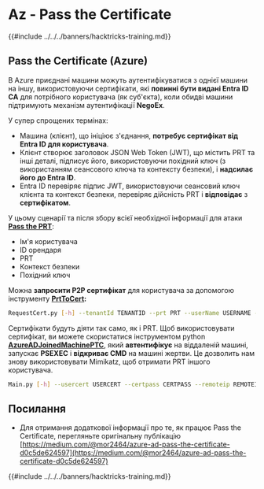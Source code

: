 # Az - Pass the Certificate

{{#include ../../../banners/hacktricks-training.md}}

## Pass the Certificate (Azure)

В Azure приєднані машини можуть аутентифікуватися з однієї машини на іншу, використовуючи сертифікати, які **повинні бути видані Entra ID CA** для потрібного користувача (як суб'єкта), коли обидві машини підтримують механізм аутентифікації **NegoEx**.

У супер спрощених термінах:

- Машина (клієнт), що ініціює з'єднання, **потребує сертифікат від Entra ID для користувача**.
- Клієнт створює заголовок JSON Web Token (JWT), що містить PRT та інші деталі, підписує його, використовуючи похідний ключ (з використанням сеансового ключа та контексту безпеки), і **надсилає його до Entra ID**.
- Entra ID перевіряє підпис JWT, використовуючи сеансовий ключ клієнта та контекст безпеки, перевіряє дійсність PRT і **відповідає** з **сертифікатом**.

У цьому сценарії та після збору всієї необхідної інформації для атаки [**Pass the PRT**](az-primary-refresh-token-prt.md):

- Ім'я користувача
- ID орендаря
- PRT
- Контекст безпеки
- Похідний ключ

Можна **запросити P2P сертифікат** для користувача за допомогою інструменту [**PrtToCert**](https://github.com/morRubin/PrtToCert)**:**
```bash
RequestCert.py [-h] --tenantId TENANTID --prt PRT --userName USERNAME --hexCtx HEXCTX --hexDerivedKey HEXDERIVEDKEY [--passPhrase PASSPHRASE]
```
Сертифікати будуть діяти так само, як і PRT. Щоб використовувати сертифікат, ви можете скористатися інструментом python [**AzureADJoinedMachinePTC**](https://github.com/morRubin/AzureADJoinedMachinePTC), який **автентифікує** на віддаленій машині, запускає **PSEXEC** і **відкриває CMD** на машині жертви. Це дозволить нам знову використовувати Mimikatz, щоб отримати PRT іншого користувача.
```bash
Main.py [-h] --usercert USERCERT --certpass CERTPASS --remoteip REMOTEIP
```
## Посилання

- Для отримання додаткової інформації про те, як працює Pass the Certificate, перегляньте оригінальну публікацію [https://medium.com/@mor2464/azure-ad-pass-the-certificate-d0c5de624597](https://medium.com/@mor2464/azure-ad-pass-the-certificate-d0c5de624597)

{{#include ../../../banners/hacktricks-training.md}}
